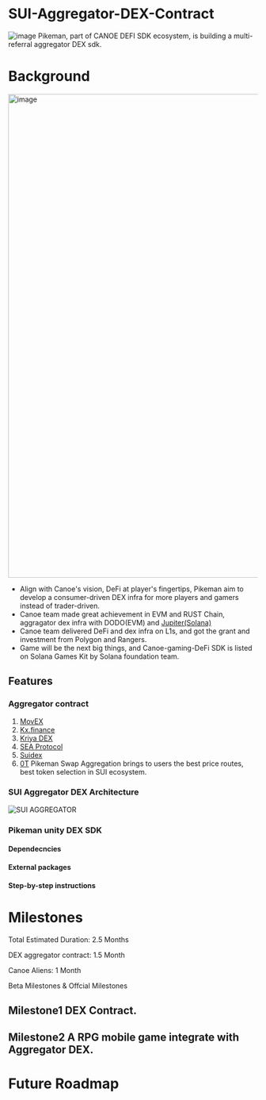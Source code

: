 # SUI-Aggregator-DEX-Contract
![image](https://user-images.githubusercontent.com/35088567/204440347-c9614c12-0afe-4591-ad51-2e2b0b1b4ab4.png)
Pikeman, part of CANOE DEFI SDK ecosystem, is building a multi-referral aggregator DEX sdk. 

# Background
<img width="975" alt="image" src="https://user-images.githubusercontent.com/35088567/204496521-a42aabe5-a247-42b1-b946-3b9eca94f019.png">

- Align with Canoe's vision, DeFi at player's fingertips, Pikeman aim to develop a consumer-driven DEX infra for more players and gamers instead of trader-driven. 
- Canoe team made great achievement in EVM and RUST Chain, aggragator dex infra with DODO(EVM) and [Jupiter(Solana)](https://medium.com/blog-canoe-finance/canoe-finance-integrates-jupiters-liquidity-aggregator-1eedf665d723)
- Canoe team delivered DeFi and dex infra on L1s, and got the grant and investment from Polygon and Rangers.
- Game will be the next big things, and Canoe-gaming-DeFi SDK is listed on Solana Games Kit by Solana foundation team.

## Features
### Aggregator contract
1. [MovEX](https://www.movex.exchange/)
2. [Kx.finance](https://www.kx.finance/)
3. [Kriya DEX](https://efficacy.finance/kriya-sui-dex/)
4. [SEA Protocol](https://www.seadex.org/)
5. [Suidex](https://suidex.io/)
6. [0T](https://onchain.trade/)
Pikeman Swap Aggregation brings to users the best price routes, best token selection in SUI ecosystem.


### SUI Aggregator DEX Architecture

![SUI AGGREGATOR](https://user-images.githubusercontent.com/35088567/204470696-99c7a723-c1a0-4a73-8699-69291ce58fb8.png)

### Pikeman unity DEX SDK

#### Dependecncies

#### External packages

#### Step-by-step instructions



# Milestones

Total Estimated Duration: 2.5 Months

DEX aggregator contract: 1.5 Month

Canoe Aliens: 1 Month

Beta Milestones & Offcial Milestones

## Milestone1  DEX Contract.



## Milestone2 A RPG mobile game integrate with Aggregator DEX.

# Future Roadmap


